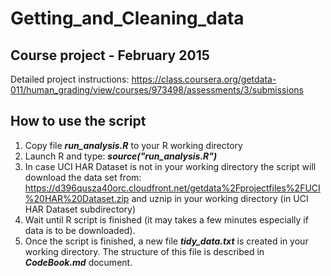 # Getting_and_Cleaning_data
## Course project - February 2015
Detailed project instructions:
https://class.coursera.org/getdata-011/human_grading/view/courses/973498/assessments/3/submissions

## How to use the script
1. Copy file <em><strong>run_analysis.R</strong></em> to your R working directory <br/>
2. Launch R and type: <em><strong>source("run_analysis.R")</strong></em> <br/>
3. In case UCI HAR Dataset is not in your working directory the script will download the data set from: https://d396qusza40orc.cloudfront.net/getdata%2Fprojectfiles%2FUCI%20HAR%20Dataset.zip and uznip in your working directory (in UCI HAR Dataset subdirectory)    
4. Wait until R script is finished (it may takes a few minutes especially if data is to be downloaded).  
5. Once the script is finished, a new file <em><strong>tidy_data.txt</strong></em> is created in your working directory.  The structure of this file is described in <em><strong>CodeBook.md</strong></em> document.  



